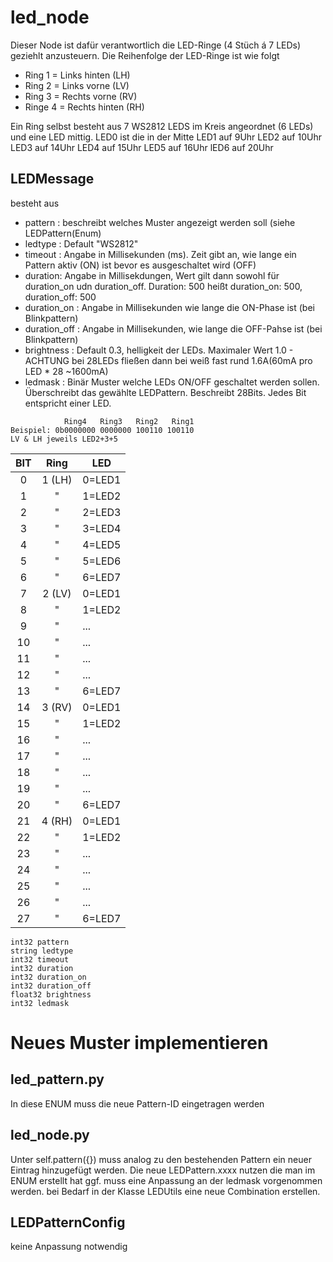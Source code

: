# led_node
Dieser Node ist dafür verantwortlich die LED-Ringe (4 Stüch á 7 LEDs) geziehlt anzusteuern. Die Reihenfolge der LED-Ringe ist wie folgt
- Ring 1 = Links hinten (LH)
- Ring 2 = Links vorne (LV)
- Ring 3 = Rechts vorne (RV)
- Ringe 4 = Rechts hinten (RH)

Ein Ring selbst besteht aus 7 WS2812 LEDS im Kreis angeordnet (6 LEDs) und eine LED mittig.
LED0 ist die in der Mitte
LED1 auf 9Uhr
LED2 auf 10Uhr
LED3 auf 14Uhr
LED4 auf 15Uhr
LED5 auf 16Uhr
lED6 auf 20Uhr

## LEDMessage
besteht aus
- pattern : beschreibt welches Muster angezeigt werden soll (siehe LEDPattern(Enum)
- ledtype : Default "WS2812"
- timeout : Angabe in Millisekunden (ms). Zeit gibt an, wie lange ein Pattern aktiv (ON) ist bevor es ausgeschaltet wird (OFF)
- duration: Angabe in Millisekdungen, Wert gilt dann sowohl für duration_on udn duration_off. Duration: 500 heißt duration_on: 500, duration_off: 500
- duration_on : Angabe in Millisekunden wie lange die ON-Phase ist (bei Blinkpattern)
- duration_off : Angabe in Millisekunden, wie lange die OFF-Pahse ist (bei Blinkpattern)
- brightness : Default 0.3, helligkeit der LEDs. Maximaler Wert 1.0 - ACHTUNG bei 28LEDs fließen dann bei weiß fast rund 1.6A(60mA pro LED * 28 ~1600mA)
- ledmask : Binär Muster welche LEDs ON/OFF geschaltet werden sollen. Überschreibt das gewählte LEDPattern. Beschreibt 28Bits. Jedes Bit entspricht einer LED.
```
            Ring4   Ring3   Ring2   Ring1
Beispiel: 0b0000000 0000000 100110 100110
LV & LH jeweils LED2+3+5
```
|  BIT  |  Ring  | LED    |
| :---: | :----: | ------ |
|   0   | 1 (LH) | 0=LED1 |
|   1   |   "    | 1=LED2 |
|   2   |   "    | 2=LED3 |
|   3   |   "    | 3=LED4 |
|   4   |   "    | 4=LED5 |
|   5   |   "    | 5=LED6 |
|   6   |   "    | 6=LED7 |
|   7   | 2 (LV) | 0=LED1 |
|   8   |   "    | 1=LED2 |
|   9   |   "    | ...    |
|  10   |   "    | ...    |
|  11   |   "    | ...    |
|  12   |   "    | ...    |
|  13   |   "    | 6=LED7 |
|  14   | 3 (RV) | 0=LED1 |
|  15   |   "    | 1=LED2 |
|  16   |   "    | ...    |
|  17   |   "    | ...    |
|  18   |   "    | ...    |
|  19   |   "    | ...    |
|  20   |   "    | 6=LED7 |
|  21   | 4 (RH) | 0=LED1 |
|  22   |   "    | 1=LED2 |
|  23   |   "    | ...    |
|  24   |   "    | ...    |
|  25   |   "    | ...    |
|  26   |   "    | ...    |
|  27   |   "    | 6=LED7 |



```
int32 pattern
string ledtype
int32 timeout
int32 duration
int32 duration_on
int32 duration_off
float32 brightness
int32 ledmask
```

# Neues Muster implementieren

## led_pattern.py
In diese ENUM muss die neue Pattern-ID eingetragen werden

## led_node.py
Unter self.pattern({}) muss analog zu den bestehenden Pattern ein neuer Eintrag hinzugefügt werden.
Die neue LEDPattern.xxxx nutzen die man im ENUM erstellt hat
ggf. muss eine Anpassung an der ledmask vorgenommen werden.
bei Bedarf in der Klasse LEDUtils eine neue Combination erstellen.

## LEDPatternConfig
keine Anpassung notwendig